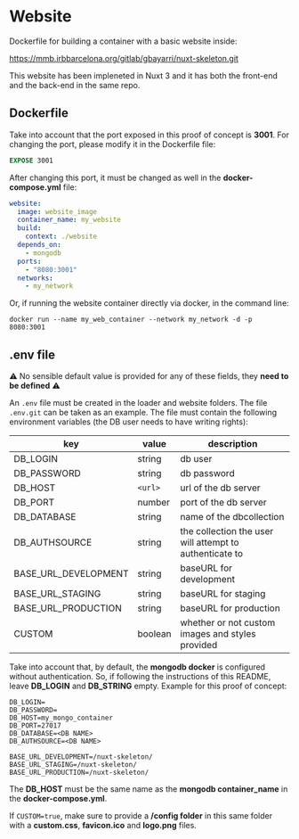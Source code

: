 # Website

Dockerfile for building a container with a basic website inside:

https://mmb.irbbarcelona.org/gitlab/gbayarri/nuxt-skeleton.git

This website has been impleneted in Nuxt 3 and it has both the front-end and the back-end in the same repo.

## Dockerfile

Take into account that the port exposed in this proof of concept is **3001**. For changing the port, please modify it in the Dockerfile file:

```Dockerfile
EXPOSE 3001
```

After changing this port, it must be changed as well in the **docker-compose.yml** file: 

```yaml
website:
  image: website_image
  container_name: my_website
  build:
    context: ./website
  depends_on:
    - mongodb
  ports:
    - "8080:3001"
  networks:
    - my_network
```

Or, if running the website container directly via docker, in the command line:

```
docker run --name my_web_container --network my_network -d -p 8080:3001
```

## .env file

⚠️ No sensible default value is provided for any of these fields, they **need to be defined** ⚠️

An `.env` file must be created in the loader and website folders. The file `.env.git` can be taken as an example. The file must contain the following environment variables (the DB user needs to have writing rights):

| key                       | value                                    | description                     |
| ------------------------- | ---------------------------------------- | ------------------------------- |
| DB_LOGIN                  | string                                   | db user                         |
| DB_PASSWORD               | string                                   | db password                     |
| DB_HOST                   | `<url>`                                  | url of the db server            |
| DB_PORT                   | number                                   | port of the db server           |
| DB_DATABASE               | string                                   | name of the dbcollection        |
| DB_AUTHSOURCE             | string                                   | the collection the user will attempt to authenticate to    |
| BASE_URL_DEVELOPMENT      | string                                   | baseURL for development         |
| BASE_URL_STAGING          | string                                   | baseURL for staging             |
| BASE_URL_PRODUCTION       | string                                   | baseURL for production          |
| CUSTOM                    | boolean                                  | whether or not custom images and styles provided          |

Take into account that, by default, the **mongodb docker** is configured without authentication. So, if following the instructions of this README, leave **DB_LOGIN** and **DB_STRING** empty. Example for this proof of concept:

```
DB_LOGIN=
DB_PASSWORD=
DB_HOST=my_mongo_container
DB_PORT=27017
DB_DATABASE=<DB NAME>
DB_AUTHSOURCE=<DB NAME>

BASE_URL_DEVELOPMENT=/nuxt-skeleton/
BASE_URL_STAGING=/nuxt-skeleton/
BASE_URL_PRODUCTION=/nuxt-skeleton/
```

The **DB_HOST** must be the same name as the **mongodb container_name** in the **docker-compose.yml**.

If `CUSTOM=true`, make sure to provide a **/config folder** in this same folder with a **custom.css**, **favicon.ico** and **logo.png** files.